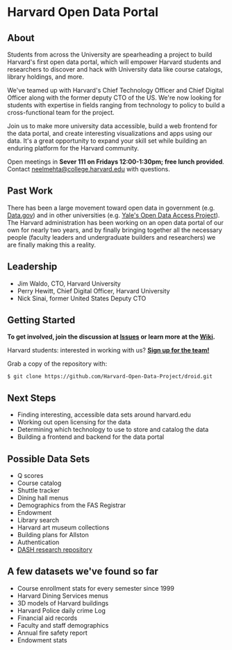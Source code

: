 # Harvard Open Data Portal
## About
Students from across the University are spearheading a project to build Harvard's first open data portal, which will empower Harvard students and researchers to discover and hack with University data like course catalogs, library holdings, and more.

We've teamed up with Harvard's Chief Technology Officer and Chief Digital Officer along with the former deputy CTO of the US. We're now looking for students with expertise in fields ranging from technology to policy to build a cross-functional team for the project.

Join us to make more university data accessible, build a web frontend for the data portal, and create interesting visualizations and apps using our data. It's a great opportunity to expand your skill set while building an enduring platform for the Harvard community.

Open meetings in **Sever 111 on Fridays 12:00-1:30pm; free lunch provided**. Contact neelmehta@college.harvard.edu with questions.

## Past Work
There has been a large movement toward open data in government (e.g. [Data.gov](http://data.gov)) and in other universities (e.g. [Yale's Open Data Access Project](http://yoda.yale.edu/)). The Harvard administration has been working on an open data portal of our own for nearly two years, and by finally bringing together all the necessary people (faculty leaders and undergraduate builders and researchers) we are finally making this a reality.

## Leadership
- Jim Waldo, CTO, Harvard University
- Perry Hewitt, Chief Digital Officer, Harvard University
- Nick Sinai, former United States Deputy CTO

## Getting Started
**To get involved, join the discussion at [Issues](https://github.com/Harvard-Open-Data-Project/droid/issues) or learn more at the [Wiki](https://github.com/Harvard-Open-Data-Project/droid/wiki).**

Harvard students: interested in working with us? **[Sign up for the team!](https://groups.google.com/forum/#!forum/harvardopendata)**

Grab a copy of the repository with:

```
$ git clone https://github.com/Harvard-Open-Data-Project/droid.git
```

## Next Steps
- Finding interesting, accessible data sets around harvard.edu
- Working out open licensing for the data
- Determining which technology to use to store and catalog the data
- Building a frontend and backend for the data portal

## Possible Data Sets
- Q scores
- Course catalog
- Shuttle tracker
- Dining hall menus
- Demographics from the FAS Registrar
- Endowment
- Library search
- Harvard art museum collections
- Building plans for Allston
- Authentication
- [DASH research repository](http://dash.harvard.edu/)

## A few datasets we've found so far
- Course enrollment stats for every semester since 1999
- Harvard Dining Services menus
- 3D models of Harvard buildings
- Harvard Police daily crime Log
- Financial aid records
- Faculty and staff demographics
- Annual fire safety report
- Endowment stats
